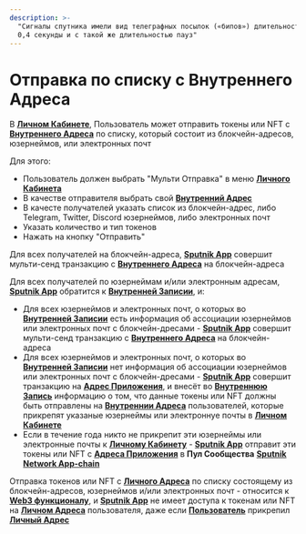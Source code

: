 ```yaml
---
description: >-
  "Сигналы спутника имели вид телеграфных посылок («бипов») длительностью около
  0,4 секунды и с такой же длительностью пауз"
---
```


# Отправка по списку с Внутреннего Адреса

В [**Личном Кабинете**](../lichnyi-kabinet.md), Пользователь может отправить токены или NFT с [**Внутреннего Адреса**](../../slovar-terminov-i-skhema/vnutrennii-adres.md) по списку, который состоит из блокчейн-адресов, юзернеймов, или электронных почт

Для этого:

* Пользователь должен выбрать "Мульти Отправка" в меню [**Личного Кабинета**](../lichnyi-kabinet.md)
* В качестве отправителя выбрать свой [**Внутренний Адрес**](../../slovar-terminov-i-skhema/vnutrennii-adres.md)
* В качесте получателей указать список из блокчейн-адрес, либо Telegram, Twitter, Discord юзернеймов, либо электронных почт
* Указать количество и тип токенов
* Нажать на кнопку "Отправить"

Для всех получателей на блокчейн-адреса, [**Sputnik App**](../../sputnik-network-app-chain/sputnik-dapp.md) совершит мульти-сенд транзакцию с [**Внутреннего Адреса**](../../slovar-terminov-i-skhema/vnutrennii-adres.md) на блокчейн-адреса

Для всех получателей по юзернеймам и/или электронным адресам, [**Sputnik App**](../../sputnik-network-app-chain/sputnik-dapp.md) обратится к [**Внутренней Записии**](../../slovar-terminov-i-skhema/vnutrennyaya-zapis.md), и:

* Для всех юзернеймов и электронных почт, о которых во [**Внутренней Записии**](../../slovar-terminov-i-skhema/vnutrennyaya-zapis.md) есть информация об ассоциации юзернеймов или электронных почт с блокчейн-дресами - [**Sputnik App**](../../sputnik-network-app-chain/sputnik-dapp.md) совершит мульти-сенд транзакцию с [**Внутреннего Адреса**](../../slovar-terminov-i-skhema/vnutrennii-adres.md) на блокчейн-адреса
* Для всех юзернеймов и электронных почт, о которых во [**Внутренней Записии**](../../slovar-terminov-i-skhema/vnutrennyaya-zapis.md) нет информация об ассоциации юзернеймов или электронных почт с блокчейн-дресами - [**Sputnik App**](../../sputnik-network-app-chain/sputnik-dapp.md) совершит транзакцию на [**Адрес Приложения**](../../slovar-terminov-i-skhema/adres-prilozheniya.md), и внесёт во [**Внутреннюю Запись**](../../slovar-terminov-i-skhema/vnutrennyaya-zapis.md) информацию о том, что данные токены или NFT должны быть отправлены на [**Внутреннии Адреса**](../../slovar-terminov-i-skhema/vnutrennii-adres.md) пользователей, которые прикрепят указаные юзернеймы или электроннуе почты в [**Личном Кабинете**](../../slovar-terminov-i-skhema/lichnyi-kabinet.md)
* Если в течение года никто не прикрепит эти юзернеймы или электронные почты к [**Личному Кабинету**](../lichnyi-kabinet.md) - [**Sputnik App**](../) отправит эти токены или NFT с [**Адреса Приложения**](../../slovar-terminov-i-skhema/adres-prilozheniya.md) в **Пул Сообщества** [**Sputnik Network App-chain**](../../sputnik-network-app-chain/)

Отправка токенов или NFT с [**Личного Адреса**](../../slovar-terminov-i-skhema/lichnyi-adres.md) по списку состоящему из блокчейн-адресов, юзернеймов и/или электронных почт - относится к [**Web3 функционалу**](../web3-funkcional/), и [**Sputnik App**](../../sputnik-network-app-chain/sputnik-dapp.md) не имеет доступа к токенам или NFT на [**Личном Адреса**](../../slovar-terminov-i-skhema/lichnyi-adres.md) пользователя, даже если [**Пользователь**](../../slovar-terminov-i-skhema/polzovatel.md) прикрепил [**Личный Адрес**](../../slovar-terminov-i-skhema/lichnyi-adres.md)
